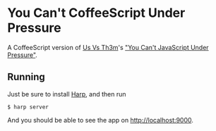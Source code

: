 # You Can't CoffeeScript Under Pressure

A CoffeeScript version of [Us Vs Th3m](https://www.facebook.com/Usvsth3m)'s ["You Can't JavaScript Under Pressure"](http://toys.usvsth3m.com/javascript-under-pressure/).

## Running

Just be sure to install [Harp](http://harpjs.com/), and then run

```shell
$ harp server
```

And you should be able to see the app on [http://localhost:9000](http://localhost:9000).
